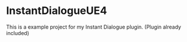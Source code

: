 # InstantDialogueUE4

This is a example project for my Instant Dialogue plugin. (Plugin already included)
